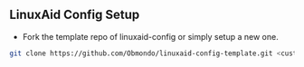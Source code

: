 ## LinuxAid Config Setup

* Fork the template repo of linuxaid-config or simply setup a new one.

```sh
git clone https://github.com/Obmondo/linuxaid-config-template.git <customerid>
```
